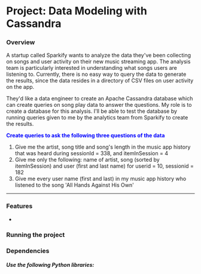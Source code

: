 # Project: Data Modeling with Cassandra


### Overview

A startup called Sparkify wants to analyze the data they've been collecting on songs and user activity on their new music streaming app. The analysis team is particularly interested in understanding what songs users are listening to. Currently, there is no easy way to query the data to generate the results, since the data resides in a directory of CSV files on user activity on the app.

They'd like a data engineer to create an Apache Cassandra database which can create queries on song play data to answer the questions. My role is to create a database for this analysis. I'll be able to test the database by running queries given to me by the analytics team from Sparkify to create the results.

**<span style="color:blue">Create queries to ask the following three questions of the data</span>**
1. Give me the artist, song title and song's length in the music app history that was heard during sessionId = 338, and itemInSession = 4
2. Give me only the following: name of artist, song (sorted by itemInSession) and user (first and last name) for userid = 10, sessionid = 182
3. Give me every user name (first and last) in my music app history who listened to the song 'All Hands Against His Own'

***

### Features

-  

### Running the project


### Dependencies


##### Use the following Python libraries:
